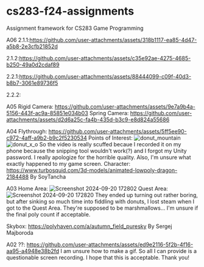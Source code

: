 # cs283-f24-assignments
Assignment framework for CS283 Game Programming

A06
2.1.1:https://github.com/user-attachments/assets/318b1117-ea85-4d47-a5b8-2e3cfb21852d

2.1.2:https://github.com/user-attachments/assets/c35e92ae-4275-4685-b250-49a0d2cdaf89

2.2.1:https://github.com/user-attachments/assets/88444099-c09f-40d3-b8b7-3061e89736f5

2.2.2:

A05
Rigid Camera:
https://github.com/user-attachments/assets/9e7a9b4a-5156-443f-ac9a-85851e034b03
Spring Camera:
https://github.com/user-attachments/assets/d2d6a25c-fa4b-435d-b3c9-e8d824a55686

A04
Flythrough: https://github.com/user-attachments/assets/5ff5ee90-c972-4aff-a9b2-b9c2f5230534
Points of Interest:
![donut_mountain](https://github.com/user-attachments/assets/6e971077-83b7-4bad-b513-305972d050b1)
![donut_x_o](https://github.com/user-attachments/assets/f0d8eef1-bc53-4614-90b9-d62168487e86)
So the video is really scuffed becaue I recorded it on my phone because the snipping tool wouldn't work(?) and I forgot my Unity password. I really apologize for the horrible quality. Also, I'm unsure what exactly happened to my game screen.
Character: https://www.turbosquid.com/3d-models/animated-lowpoly-dragon-2184488
By SoyTancha

A03
Home Area: ![Screenshot 2024-09-20 172802](https://github.com/user-attachments/assets/e93c8685-0d76-455b-a4f2-813b2ba1b747)
Quest Area: ![Screenshot 2024-09-20 172820](https://github.com/user-attachments/assets/95189352-f671-4e78-80ef-2cfd7d35f7fc)
They ended up turning out rather boring, but after sinking so much time into fiddling with donuts, I lost steam when I got to the Quest Area. They're supposed to be marshmallows... I'm unsure if the final poly count if acceptable.

Skybox: https://polyhaven.com/a/autumn_field_puresky
By Sergej Majboroda


A02
??: https://github.com/user-attachments/assets/ed9e2116-5f2b-4f16-aa95-a4948e38b2fd
I am unsure how to make a gif. So all I can provide is a questionable screen recording. I hope that this is acceptable.
Thank you!
